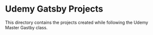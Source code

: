 # Udemy Gatsby Projects

This directory contains the projects created while following the Udemy Master Gastby class.
